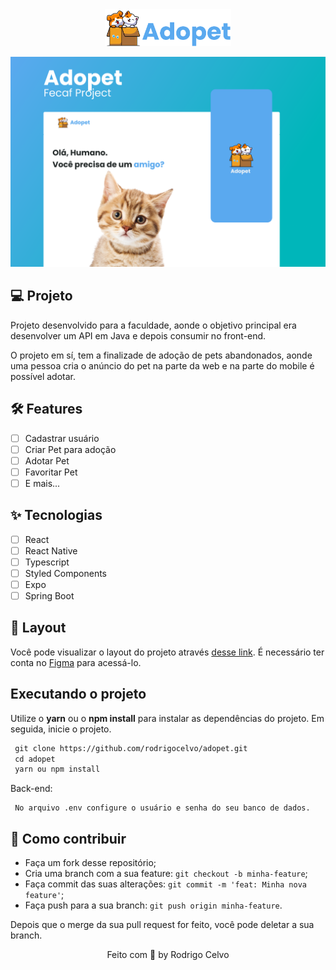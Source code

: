 <div align="center">
   <img alt="Logo Adopet" src=".github/logo.png" width="40%"/>
   <br />
</div>

![cover](.github/cover.png?style=flat)

## 💻 Projeto

Projeto desenvolvido para a faculdade, aonde o objetivo principal era desenvolver um API em Java e depois consumir no front-end.

O projeto em sí, tem a finalizade de adoção de pets abandonados, aonde uma pessoa cria o anúncio do pet na parte da web e na parte do mobile é possível adotar.

## 🛠️ Features

- [ ] Cadastrar usuário
- [ ] Criar Pet para adoção
- [ ] Adotar Pet
- [ ] Favoritar Pet
- [ ] E mais...

## ✨ Tecnologias

- [ ] React
- [ ] React Native
- [ ] Typescript
- [ ] Styled Components
- [ ] Expo
- [ ] Spring Boot

## 🔖 Layout

Você pode visualizar o layout do projeto através [desse link](https://www.figma.com/file/N6IKITAT5J5xqL71NVU2Ao/Adopet?node-id=477%3A2105&t=SyociAjY94aLEwz6-1). É necessário ter conta no [Figma](http://figma.com/) para acessá-lo.

## Executando o projeto

Utilize o **yarn** ou o **npm install** para instalar as dependências do projeto.
Em seguida, inicie o projeto.

```cl
 git clone https://github.com/rodrigocelvo/adopet.git
 cd adopet
 yarn ou npm install
```

Back-end:

```
 No arquivo .env configure o usuário e senha do seu banco de dados.
```

## 🤔 Como contribuir

- Faça um fork desse repositório;
- Cria uma branch com a sua feature: `git checkout -b minha-feature`;
- Faça commit das suas alterações: `git commit -m 'feat: Minha nova feature'`;
- Faça push para a sua branch: `git push origin minha-feature`.

Depois que o merge da sua pull request for feito, você pode deletar a sua branch.

<div align="center">
 Feito com 💜  by Rodrigo Celvo
</div>
